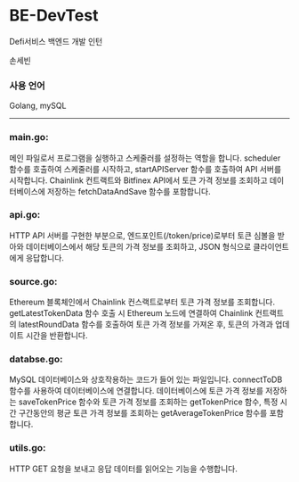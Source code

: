 # BE-DevTest
Defi서비스 백엔드 개발 인턴


손세빈


### 사용 언어
Golang, mySQL

---
### main.go:
메인 파일로서 프로그램을 실행하고 스케줄러를 설정하는 역할을 합니다.
scheduler 함수를 호출하여 스케줄러를 시작하고, startAPIServer 함수를 호출하여 API 서버를 시작합니다. Chainlink 컨트랙트와 Bitfinex API에서 토큰 가격 정보를 조회하고 데이터베이스에 저장하는 fetchDataAndSave 함수를 포함합니다.

### api.go:
HTTP API 서버를 구현한 부분으로, 엔드포인트(/token/price)로부터 토큰 심볼을 받아와 데이터베이스에서 해당 토큰의 가격 정보를 조회하고, JSON 형식으로 클라이언트에게 응답합니다.

### source.go: 
Ethereum 블록체인에서 Chainlink 컨스랙트로부터 토큰 가격 정보를 조회합니다. getLatestTokenData 함수 호출 시 Ethereum 노드에 연결하여 Chainlink 컨트랙트의 latestRoundData 함수를 호출하여 토큰 가격 정보를 가져온 후, 토큰의 가격과 업데이트 시간을 반환합니다.

### databse.go:
MySQL 데이터베이스와 상호작용하는 코드가 들어 있는 파일입니다. connectToDB 함수를 사용하여 데이터베이스에 연결합니다. 데이터베이스에 토큰 가격 정보를 저장하는 saveTokenPrice 함수와 토큰 가격 정보를 조회하는 getTokenPrice 함수, 특정 시간 구간동안의 평균 토큰 가격 정보를 조회하는 getAverageTokenPrice 함수를 포함합니다.

### utils.go:
HTTP GET 요청을 보내고 응답 데이터를 읽어오는 기능을 수행합니다.
